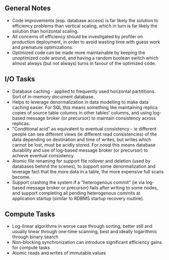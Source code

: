 General Notes
-------------
- Code improvements (esp. database access) is far likely the solution to efficiency problems than vertical scaling, which in turn is far likely the solution than horizontal scaling.
- All concerns of efficiency should be investigated by profiler on production deployment, in order to avoid wasting time with guess work and premature optimizations.
- Optimized code can be made more maintainable by keeping the unoptimized code around, and having a
  random boolean switch which almost always (but not always) turns in favour of the optimized code.

I/O Tasks
---------
- Database caching - applied to frequently used horizontal partititions. Sort of in-memory document database.
- Helps to leverage denormalization in data modelling to make data caching easier. For SQL this means something like maintaining replica copies of source table columns in other tables' columns, and using log-based message broker (or precursor) to maintain consistency across replicas.
- "Conditional acid" as equivalent to eventual consistency - ie different people can see different views (ie different read consistencies) of the data depending on destination and time of writes, but writes which cannot be lost, must be acidly stored. For nosql this means database durability and use of log-based message broker (or precursor) to achieve eventual consistency.
- Atomic file renaming for support file rollover and deletion (used by databases behind the scenes), to support some denormalization and leverage fact that the more data in a table, the more expensive full scans become.
- Support crashing the system if a "heterogenous commit" (ie via log-based message broker or precursor) fails after writing to some nodes, and support completing all pending heterogenous commits at application startup (similar to RDBMS startup recovery routine).

Compute Tasks
--------------
- Log-linear algorithms in worse case through sorting, better still and usually linear through one-time scanning, best and ideally logarithmic through binary search
- Non-blocking synchronization can introduce significant efficiency gains for compute tasks
- Atomic reads and writes of immutable values
